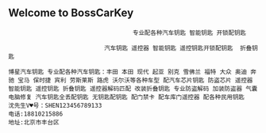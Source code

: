 ## Welcome to BossCarKey
                                       专业配各种汽车钥匙 智能钥匙 开锁配钥匙

                               汽车钥匙 遥控器 智能钥匙 遥控钥匙开锁配钥匙  折叠钥匙

    博星汽车钥匙 专业配各种汽车钥匙：丰田 本田 现代 起亚 别克 雪佛兰 福特 大众 奥迪 奔驰 宝马 保时捷 宾利 劳斯莱斯 路虎 沃尔沃等各种车型 配汽车芯片钥匙 防盗芯片 遥控器 智能钥匙 遥控钥匙 折叠钥匙 遥控器解码匹配 改装折叠钥匙 专业防盗解码 加装防盗器 气囊电脑修复 汽车钥匙全丢配钥匙 无钥匙配钥匙 配门禁卡 配车库门遥控器 配各种民用钥匙  
    沈先生V♥号：SHEN123456789133 
    电话:18810215886 
    地址:北京市丰台区
